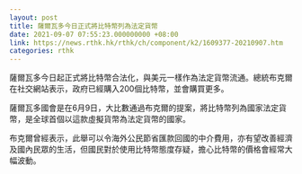 ```yaml
---
layout: post
title: 薩爾瓦多今日正式將比特幣列為法定貨幣
date: 2021-09-07 07:55:23.000000000 +08:00
link: https://news.rthk.hk/rthk/ch/component/k2/1609377-20210907.htm
categories: rthk
---
```


薩爾瓦多今日起正式將比特幣合法化，與美元一樣作為法定貨幣流通。總統布克爾在社交網站表示，政府已經購入200個比特幣，並會購買更多。

薩爾瓦多國會是在6月9日，大比數通過布克爾的提案，將比特幣列為國家法定貨幣，是全球首個以這款虛擬貨幣為法定貨幣的國家。

布克爾曾經表示，此舉可以令海外公民節省匯款回國的中介費用，亦有望改善經濟及國內民眾的生活，但國民對於使用比特幣態度存疑，擔心比特幣的價格會經常大幅波動。
